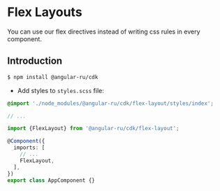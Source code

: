 # Flex Layouts

You can use our flex directives instead of writing css rules in every component.

## Introduction

```bash
$ npm install @angular-ru/cdk
```

- Add styles to `styles.scss` file:

```scss
@import './node_modules/@angular-ru/cdk/flex-layout/styles/index';

// ...
```

```typescript
import {FlexLayout} from '@angular-ru/cdk/flex-layout';

@Component({
  imports: [
    // ...
    FlexLayout,
  ],
})
export class AppComponent {}
```

